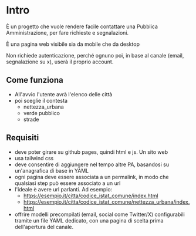 # Intro

È un progetto che vuole rendere facile contattare una Pubblica Amministrazione, per fare richieste e segnalazioni.

È una pagina web visibile sia da mobile che da desktop

Non richiede autenticazione, perché ognuno poi, in base al canale (email, segnalazione su x), userà il proprio account.

## Come funziona

- All'avvio l'utente avrà l'elenco delle città
- poi sceglie il contesta
	- nettezza_urbana
	- verde pubblico
	- strade

## Requisiti

- deve poter girare su github pages, quindi html e js. Un sito web
- usa tailwind css
- deve consentire di aggiungere nel tempo altre PA, basandosi su un'anagrafica di base in YAML
- ogni pagina deve essere associata a un permalink, in modo che qualsiasi step può essere associato a un url
- l'ideale è avere url parlanti. Ad esempio: 
	- https://esempio.it/citta/codice_istat_comune/index.html
	- https://esempio.it/citta/codice_istat_comune/nettezza_urbana/index.html
- offrire modelli precompilati (email, social come Twitter/X) configurabili tramite un file YAML dedicato, con una pagina di scelta prima dell'apertura del canale.
